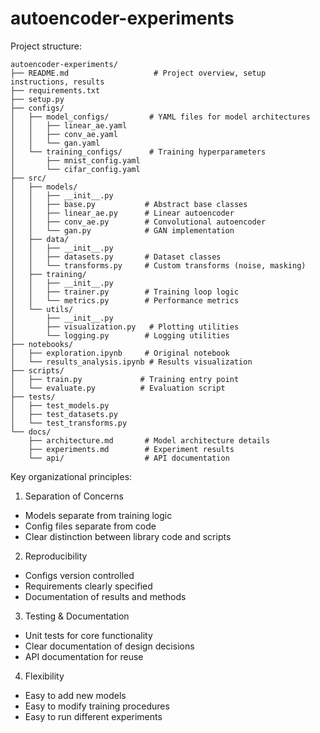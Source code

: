 # autoencoder-experiments
Project structure:
```text
autoencoder-experiments/
├── README.md                   # Project overview, setup instructions, results
├── requirements.txt           
├── setup.py
├── configs/
│   ├── model_configs/         # YAML files for model architectures
│   │   ├── linear_ae.yaml
│   │   ├── conv_ae.yaml
│   │   └── gan.yaml
│   └── training_configs/      # Training hyperparameters
│       ├── mnist_config.yaml
│       └── cifar_config.yaml
├── src/
│   ├── models/
│   │   ├── __init__.py
│   │   ├── base.py           # Abstract base classes
│   │   ├── linear_ae.py      # Linear autoencoder
│   │   ├── conv_ae.py        # Convolutional autoencoder
│   │   └── gan.py            # GAN implementation
│   ├── data/
│   │   ├── __init__.py
│   │   ├── datasets.py       # Dataset classes
│   │   └── transforms.py     # Custom transforms (noise, masking)
│   ├── training/
│   │   ├── __init__.py
│   │   ├── trainer.py        # Training loop logic
│   │   └── metrics.py        # Performance metrics
│   └── utils/
│       ├── __init__.py
│       ├── visualization.py   # Plotting utilities
│       └── logging.py        # Logging utilities
├── notebooks/
│   ├── exploration.ipynb     # Original notebook
│   └── results_analysis.ipynb # Results visualization
├── scripts/
│   ├── train.py             # Training entry point
│   └── evaluate.py          # Evaluation script
├── tests/
│   ├── test_models.py
│   ├── test_datasets.py
│   └── test_transforms.py
└── docs/
    ├── architecture.md       # Model architecture details
    ├── experiments.md        # Experiment results
    └── api/                  # API documentation
```

Key organizational principles:
1. Separation of Concerns
  * Models separate from training logic
  * Config files separate from code
  * Clear distinction between library code and scripts
2. Reproducibility
  * Configs version controlled
  * Requirements clearly specified
  * Documentation of results and methods
3. Testing & Documentation
  * Unit tests for core functionality
  * Clear documentation of design decisions
  * API documentation for reuse
4. Flexibility
  * Easy to add new models
  * Easy to modify training procedures
  * Easy to run different experiments
